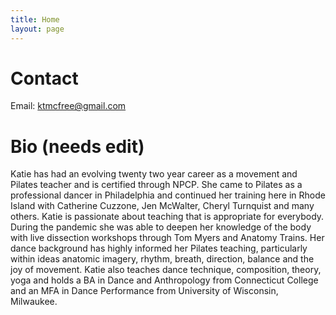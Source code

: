 ```yaml
---
title: Home
layout: page
---
```


# Contact

Email: ktmcfree@gmail.com

# Bio (needs edit)
Katie has had an evolving twenty two year career as a movement and Pilates teacher and is certified through NPCP. She came to Pilates as a professional dancer in Philadelphia and continued her training here in Rhode Island with Catherine Cuzzone, Jen McWalter, Cheryl Turnquist and many others. Katie is passionate about teaching that is appropriate for everybody. During the pandemic she was able to deepen her knowledge of the body with live dissection workshops through Tom Myers and Anatomy Trains. Her dance background has highly informed her Pilates teaching, particularly within ideas anatomic imagery, rhythm, breath, direction, balance and the joy of movement. Katie also teaches dance technique, composition, theory, yoga and holds a BA in Dance and Anthropology from Connecticut College and an MFA in Dance Performance from University of Wisconsin, Milwaukee.
